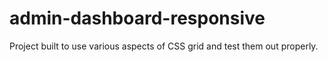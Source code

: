 # admin-dashboard-responsive
Project built to use various aspects of CSS grid and test them out properly.
